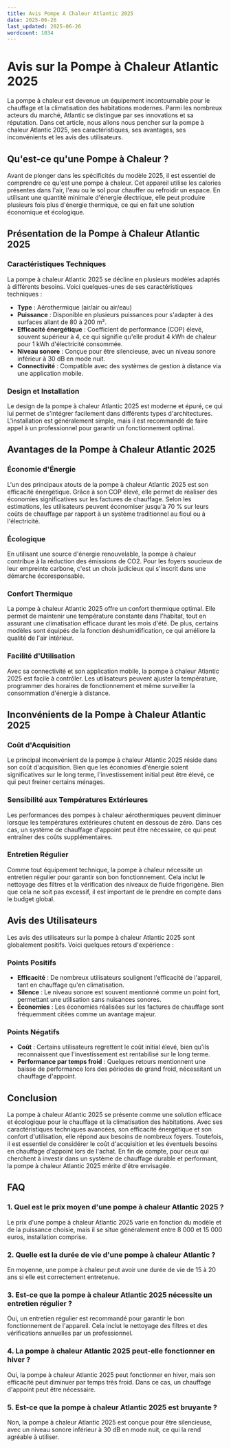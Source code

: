 ```yaml
---
title: Avis Pompe A Chaleur Atlantic 2025
date: 2025-06-26
last_updated: 2025-06-26
wordcount: 1034
---
```


# Avis sur la Pompe à Chaleur Atlantic 2025

La pompe à chaleur est devenue un équipement incontournable pour le chauffage et la climatisation des habitations modernes. Parmi les nombreux acteurs du marché, Atlantic se distingue par ses innovations et sa réputation. Dans cet article, nous allons nous pencher sur la pompe à chaleur Atlantic 2025, ses caractéristiques, ses avantages, ses inconvénients et les avis des utilisateurs.

## Qu'est-ce qu'une Pompe à Chaleur ?

Avant de plonger dans les spécificités du modèle 2025, il est essentiel de comprendre ce qu'est une pompe à chaleur. Cet appareil utilise les calories présentes dans l'air, l'eau ou le sol pour chauffer ou refroidir un espace. En utilisant une quantité minimale d'énergie électrique, elle peut produire plusieurs fois plus d'énergie thermique, ce qui en fait une solution économique et écologique.

## Présentation de la Pompe à Chaleur Atlantic 2025

### Caractéristiques Techniques

La pompe à chaleur Atlantic 2025 se décline en plusieurs modèles adaptés à différents besoins. Voici quelques-unes de ses caractéristiques techniques :

- **Type** : Aérothermique (air/air ou air/eau)
- **Puissance** : Disponible en plusieurs puissances pour s'adapter à des surfaces allant de 80 à 200 m².
- **Efficacité énergétique** : Coefficient de performance (COP) élevé, souvent supérieur à 4, ce qui signifie qu'elle produit 4 kWh de chaleur pour 1 kWh d'électricité consommée.
- **Niveau sonore** : Conçue pour être silencieuse, avec un niveau sonore inférieur à 30 dB en mode nuit.
- **Connectivité** : Compatible avec des systèmes de gestion à distance via une application mobile.

### Design et Installation

Le design de la pompe à chaleur Atlantic 2025 est moderne et épuré, ce qui lui permet de s'intégrer facilement dans différents types d'architectures. L'installation est généralement simple, mais il est recommandé de faire appel à un professionnel pour garantir un fonctionnement optimal.

## Avantages de la Pompe à Chaleur Atlantic 2025

### Économie d'Énergie

L'un des principaux atouts de la pompe à chaleur Atlantic 2025 est son efficacité énergétique. Grâce à son COP élevé, elle permet de réaliser des économies significatives sur les factures de chauffage. Selon les estimations, les utilisateurs peuvent économiser jusqu'à 70 % sur leurs coûts de chauffage par rapport à un système traditionnel au fioul ou à l'électricité.

### Écologique

En utilisant une source d'énergie renouvelable, la pompe à chaleur contribue à la réduction des émissions de CO2. Pour les foyers soucieux de leur empreinte carbone, c'est un choix judicieux qui s'inscrit dans une démarche écoresponsable.

### Confort Thermique

La pompe à chaleur Atlantic 2025 offre un confort thermique optimal. Elle permet de maintenir une température constante dans l'habitat, tout en assurant une climatisation efficace durant les mois d'été. De plus, certains modèles sont équipés de la fonction déshumidification, ce qui améliore la qualité de l'air intérieur.

### Facilité d'Utilisation

Avec sa connectivité et son application mobile, la pompe à chaleur Atlantic 2025 est facile à contrôler. Les utilisateurs peuvent ajuster la température, programmer des horaires de fonctionnement et même surveiller la consommation d'énergie à distance.

## Inconvénients de la Pompe à Chaleur Atlantic 2025

### Coût d'Acquisition

Le principal inconvénient de la pompe à chaleur Atlantic 2025 réside dans son coût d'acquisition. Bien que les économies d'énergie soient significatives sur le long terme, l'investissement initial peut être élevé, ce qui peut freiner certains ménages.

### Sensibilité aux Températures Extérieures

Les performances des pompes à chaleur aérothermiques peuvent diminuer lorsque les températures extérieures chutent en dessous de zéro. Dans ces cas, un système de chauffage d'appoint peut être nécessaire, ce qui peut entraîner des coûts supplémentaires.

### Entretien Régulier

Comme tout équipement technique, la pompe à chaleur nécessite un entretien régulier pour garantir son bon fonctionnement. Cela inclut le nettoyage des filtres et la vérification des niveaux de fluide frigorigène. Bien que cela ne soit pas excessif, il est important de le prendre en compte dans le budget global.

## Avis des Utilisateurs

Les avis des utilisateurs sur la pompe à chaleur Atlantic 2025 sont globalement positifs. Voici quelques retours d'expérience :

### Points Positifs

- **Efficacité** : De nombreux utilisateurs soulignent l'efficacité de l'appareil, tant en chauffage qu'en climatisation.
- **Silence** : Le niveau sonore est souvent mentionné comme un point fort, permettant une utilisation sans nuisances sonores.
- **Économies** : Les économies réalisées sur les factures de chauffage sont fréquemment citées comme un avantage majeur.

### Points Négatifs

- **Coût** : Certains utilisateurs regrettent le coût initial élevé, bien qu'ils reconnaissent que l'investissement est rentabilisé sur le long terme.
- **Performance par temps froid** : Quelques retours mentionnent une baisse de performance lors des périodes de grand froid, nécessitant un chauffage d'appoint.

## Conclusion

La pompe à chaleur Atlantic 2025 se présente comme une solution efficace et écologique pour le chauffage et la climatisation des habitations. Avec ses caractéristiques techniques avancées, son efficacité énergétique et son confort d'utilisation, elle répond aux besoins de nombreux foyers. Toutefois, il est essentiel de considérer le coût d'acquisition et les éventuels besoins en chauffage d'appoint lors de l'achat. En fin de compte, pour ceux qui cherchent à investir dans un système de chauffage durable et performant, la pompe à chaleur Atlantic 2025 mérite d'être envisagée.

## FAQ

### 1. Quel est le prix moyen d'une pompe à chaleur Atlantic 2025 ?

Le prix d'une pompe à chaleur Atlantic 2025 varie en fonction du modèle et de la puissance choisie, mais il se situe généralement entre 8 000 et 15 000 euros, installation comprise.

### 2. Quelle est la durée de vie d'une pompe à chaleur Atlantic ?

En moyenne, une pompe à chaleur peut avoir une durée de vie de 15 à 20 ans si elle est correctement entretenue.

### 3. Est-ce que la pompe à chaleur Atlantic 2025 nécessite un entretien régulier ?

Oui, un entretien régulier est recommandé pour garantir le bon fonctionnement de l'appareil. Cela inclut le nettoyage des filtres et des vérifications annuelles par un professionnel.

### 4. La pompe à chaleur Atlantic 2025 peut-elle fonctionner en hiver ?

Oui, la pompe à chaleur Atlantic 2025 peut fonctionner en hiver, mais son efficacité peut diminuer par temps très froid. Dans ce cas, un chauffage d'appoint peut être nécessaire.

### 5. Est-ce que la pompe à chaleur Atlantic 2025 est bruyante ?

Non, la pompe à chaleur Atlantic 2025 est conçue pour être silencieuse, avec un niveau sonore inférieur à 30 dB en mode nuit, ce qui la rend agréable à utiliser.